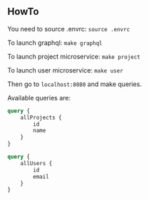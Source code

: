 ## HowTo

You need to source .envrc: `source .envrc`

To launch graphql: `make graphql`

To launch project microservice: `make project`

To launch user microservice: `make user`

Then go to `localhost:8080` and make queries.

Available queries are:

```graphql
query {
    allProjects {
        id
        name
    }
}
```

```graphql
query {
    allUsers {
        id
        email
    }
}
```

